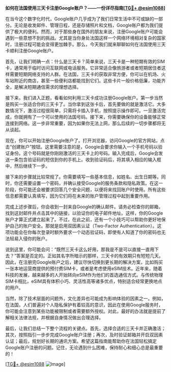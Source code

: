 **如何在法国使用三天卡注册Google账户？——一份详尽指南[[TG💪+ @esim1088](https://t.me/s/esim1088)]**

在当今这个数字化时代，Google账户几乎成为了我们日常生活中不可或缺的一部分。无论是收发邮件、管理日程，还是存储照片和文档，Google账户都为我们提供了极大的便利。然而，对于那些身在国外的朋友来说，注册Google账户可能会遇到一些意想不到的挑战。尤其是当你身处法国这样一个网络环境相对复杂的国家时，注册过程可能会变得更加棘手。那么，今天我们就来聊聊如何在法国使用三天卡顺利注册Google账户。

首先，让我们明确一点：什么是三天卡？简单来说，三天卡是一种短期有效的SIM卡，通常用于临时访问互联网或电话服务。它非常适合像旅游者或者短期居住者这样需要短期网络支持的人群。在法国，三天卡的获取非常方便，你可以在机场、火车站附近的商店，甚至一些便利店都能找到它们。这些卡片一般价格低廉，功能齐全，是解决短期通信需求的理想选择。

接下来，我们进入正题，看看如何利用三天卡成功注册Google账户。第一步当然是购买一张适合你的三天卡了。当你拿到这张卡后，首先要做的就是激活它。大多数情况下，激活过程很简单，只需将卡插入手机，按照提示操作即可。一旦激活完成，你就拥有了一个可以使用的法国号码。接下来，你需要确保你的设备能够正常连接到网络。这一步非常重要，因为如果你无法上网，那么后续的一切步骤都将无从谈起。

现在，你可以开始注册Google账户了。打开浏览器，访问Google的官方网站，点击“创建账户”按钮。这里需要注意的是，Google会要求你输入一个手机号码以验证身份。这个号码就是你刚刚激活的三天卡上的号码。输入完成后，Google会发送一条包含验证码的短信到你的手机上。收到验证码后，将其填入相应的输入框中，然后继续下一步。

接下来的步骤就比较常规了。你需要填写一些基本信息，如姓名、出生日期等。同时，你还需要设置一个密码，并确认接受Google的服务条款和隐私政策。在这一阶段，你可能还会被要求回答几个安全问题，以便将来找回账户时使用。所有这些信息都需要认真填写，因为它们将在未来的账户管理过程中起到重要作用。

完成上述步骤后，你会收到一封来自Google的确认邮件。请务必检查你的邮箱，找到这封邮件并点击其中的链接，以验证你的电子邮件地址。这样，你的Google账户才算正式建立起来了。不过，在此之前，还有一个小技巧可以帮助你更好地保护自己的账户安全。那就是启用双因素认证（Two-Factor Authentication）。这项功能会在你每次登录时额外要求一个动态验证码，即使有人知道了你的密码也无法轻易入侵你的账户。

说到这里，你可能会问：“既然三天卡这么好用，那我是不是可以直接一直用下去？”答案是否定的。正如其名字所暗示的那样，三天卡的有效期只有短短几天。因此，在注册完Google账户之后，建议尽快切换到更长期的解决方案，比如购买一张本地运营商提供的预付费SIM卡，或者是考虑使用eSIM技术。近年来，随着科技的发展，越来越多的人开始转向eSIM作为他们的首选通信方式。与传统物理SIM卡相比，eSIM具有体积小巧、灵活性高等诸多优点，特别适合经常更换地点的用户。

当然，除了技术层面的问题外，文化差异也可能成为影响体验的因素之一。例如，在法国，人们普遍对个人隐私保护有着较高的意识，因此在使用Google服务时，你可能会注意到某些功能被限制或者需要额外授权。对此，最好的办法就是提前了解相关法律法规，并根据自身情况做出合理选择。

最后，让我们总结一下整个流程的关键点。首先，选择合适的三天卡并正确激活；其次，按照指引一步步完成Google账户注册；再次，及时验证邮箱并开启双因素认证；最后，规划好长期的通讯方案。希望这篇指南能帮助你在法国轻松搞定Google账户注册的问题。记住，无论遇到什么困难，保持耐心和细心总是最重要的！

[[TG💪+ @esim1088](https://t.me/s/esim1088) ![Image](https://i.postimg.cc/4NQfJmqS/Snipaste-2025-05-13-00-14-12.png)]